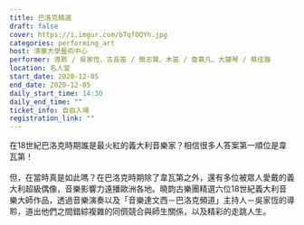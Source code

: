```yaml
---
title: 巴洛克精選
draft: false
cover: https://i.imgur.com/bTqfOQYh.jpg
categories: performing_art
host: 清華大學藝術中心
performer: 導聆 / 吳家恆、古長笛 / 簡志賢、木笛 / 詹慕凡、大鍵琴 / 蔡佳璇
location: 名人堂
start_date: 2020-12-05
end_date: 2020-12-05
daily_start_time: 14:30
daily_end_time: ""
ticket_info: 自由入場
registration_link: ""
---
```

在18世紀巴洛克時期誰是最火紅的義大利音樂家？相信很多人答案第一順位是韋瓦第！\
\
但，在當時真是如此嗎？在巴洛克時期除了韋瓦第之外，還有多位被眾人愛戴的義大利超級偶像，音樂影響力遠播歐洲各地。曉韵古樂團精選六位18世紀義大利音樂大師作品，透過音樂演奏以及「音樂達文西－巴洛克頻道」主持人－吳家恆的導聆，道出他們之間錯綜複雜的同儕競合與師生關係，以及精彩的走跳人生。